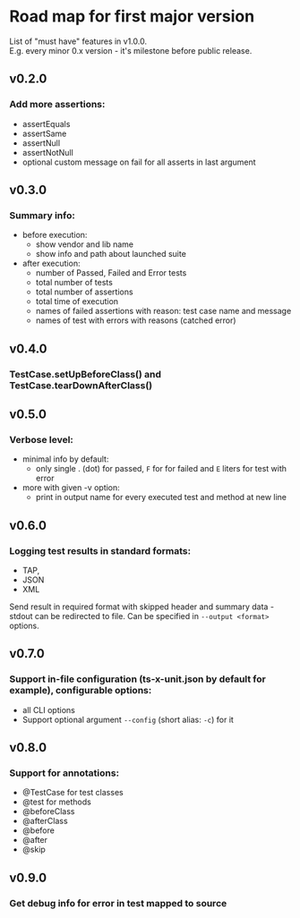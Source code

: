 # Road map for first major version 

List of "must have" features in v1.0.0.  
E.g. every minor 0.x version - it's milestone before public release. 

## v0.2.0

### Add more assertions:
- assertEquals
- assertSame
- assertNull
- assertNotNull
- optional custom message on fail for all asserts in last argument 
        
## v0.3.0

### Summary info: 
- before execution: 
    - show vendor and lib name 
    - show info and path about launched suite 
- after execution: 
    - number of Passed, Failed and Error tests
    - total number of tests 
    - total number of assertions
    - total time of execution
    - names of failed assertions with reason: test case name and message
    - names of test with errors with reasons (catched error)

## v0.4.0

### TestCase.setUpBeforeClass() and TestCase.tearDownAfterClass()

## v0.5.0

### Verbose level: 
- minimal info by default: 
    - only single . (dot) for passed, `F` for for failed and `E` liters for test with error  
- more with given -v option:
    - print in output name for every executed test and method at new line

## v0.6.0

### Logging test results in standard formats:

- TAP, 
- JSON 
- XML

Send result in required format with skipped header and summary data - stdout can be redirected to file. 
Can be specified in `--output <format>` options.

## v0.7.0

### Support in-file configuration (ts-x-unit.json by default for example), configurable options:
- all CLI options
- Support optional argument `--config` (short alias: `-c`) for it 

## v0.8.0

### Support for annotations: 
- @TestCase for test classes
- @test for methods
- @beforeClass
- @afterClass
- @before
- @after
- @skip

## v0.9.0
 
### Get debug info for error in test mapped to source 